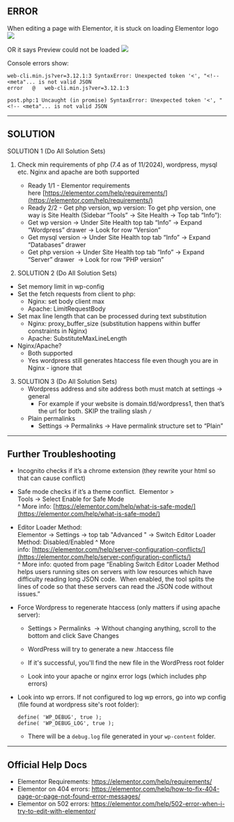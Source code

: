 ## ERROR

When editing a page with Elementor, it is stuck on loading Elementor logo
![](JZ2wEBl.png)


OR it says Preview could not be loaded
![](EQkzlQM.png)

Console errors show:
```
web-cli.min.js?ver=3.12.1:3 SyntaxError: Unexpected token '<', "<!-- <meta"... is not valid JSON  
error	@	web-cli.min.js?ver=3.12.1:3  
  
post.php:1 Uncaught (in promise) SyntaxError: Unexpected token '<', "<!-- <meta"... is not valid JSON
```

---

## SOLUTION

SOLUTION 1 (Do All Solution Sets)


1. Check min requirements of php (7.4 as of 11/2024), wordpress, mysql etc. Nginx and apache are both supported
	- Ready 1/1 - Elementor requirements here [https://elementor.com/help/requirements/](https://elementor.com/help/requirements/)
	- Ready 2/2 - Get php version, wp version: To get php version, one way is Site Health (Sidebar “Tools” → Site Health → Top tab “Info”):
	- Get wp version → Under Site Health top tab “Info” → Expand “Wordpress” drawer → Look for row “Version”
	- Get mysql version → Under Site Health top tab “Info” → Expand “Databases” drawer 
	- Get php version → Under Site Health top tab “Info” → Expand “Server” drawer  → Look for row “PHP version”


2. SOLUTION 2 (Do All Solution Sets)  
- Set memory limit in wp-config
- Set the fetch requests from client to php:
	- Nginx: set body client max
	- Apache: LimitRequestBody
- Set max line length that can be processed during text substitution
	- Nginx: proxy_buffer_size (substitution happens within buffer constraints in Nginx)  
	- Apache: SubstituteMaxLineLength  
- Nginx/Apache?
	- Both supported
	- Yes wordpress still generates htaccess file even though you are in Nginx - ignore that

3. SOLUTION 3 (Do All Solution Sets)
	- Wordpress address and site address both must match at settings → general
		- For example if your website is domain.tld/wordpress1, then that’s the url for both. SKIP the trailing slash `/` 
	- Plain permalinks
		- Settings -> Permalinks → Have permalink structure set to “Plain”




---

## Further Troubleshooting 

- Incognito checks if it’s a chrome extension (they rewrite your html so that can cause conflict)


- Safe mode checks if it’s a theme conflict.  Elementor > Tools → Select Enable for Safe Mode  
  ^ More info: [https://elementor.com/help/what-is-safe-mode/](https://elementor.com/help/what-is-safe-mode/)
  
- Editor Loader Method:   
  Elementor -> Settings -> top tab "Advanced " -> Switch Editor Loader Method: Disabled/Enabled
  ^ More info: [https://elementor.com/help/server-configuration-conflicts/](https://elementor.com/help/server-configuration-conflicts/)  
  ^ More info: quoted from page “Enabling Switch Editor Loader Method helps users running sites on servers with low resources which have difficulty reading long JSON code.  When enabled, the tool splits the lines of code so that these servers can read the JSON code without issues.”
  
- Force Wordpress to regenerate htaccess (only matters if using apache server):  
	- Settings > Permalinks  → Without changing anything, scroll to the bottom and click Save Changes 
	- WordPress will try to generate a new .htaccess file 
	- If it's successful, you'll find the new file in the WordPress root folder 

  - Look into your apache or nginx error logs (which includes php errors)

- Look into wp errors. If not configured to log wp errors, go into wp config (file found at wordpress site's root folder):
	```
	define( 'WP_DEBUG', true );  
	define( 'WP_DEBUG_LOG', true );
	```
	- There will be a `debug.log` file generated in your `wp-content` folder.

---

## Official Help Docs

- Elementor Requirements: https://elementor.com/help/requirements/
- Elementor on 404 errors: https://elementor.com/help/how-to-fix-404-page-or-page-not-found-error-messages/
- Elementor on 502 errors: https://elementor.com/help/502-error-when-i-try-to-edit-with-elementor/